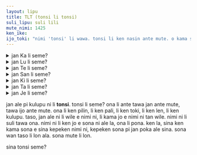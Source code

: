 ```yaml
---  
layout: lipu
title: TLT (tonsi li tonsi)
suli_lipu: suli lili
mute_nimi: 1425
ken_ike:
ijo_toki: "nimi 'tonsi' li wawa. tonsi li ken nasin ante mute. o kama sona e kulupu lili pi jan tonsi mute e ni: kule pi tonsi ona li ante mute a. sina sama ala sama ona?"
---
```


<style>
    .content summary{
        border: 0.05em solid var(--lipu-sinpin);
        padding: 0.5em;
        margin: 0.5em;
    }
</style>

<details markdown="1">
<summary>jan Ka li seme?</summary>

<strong>jan Ka</strong> li jan musi pi pana sitelen. ona li pana e sitelen tawa ilo pi jan mute. sitelen la, ijo mute li ken kama. jan Ka li pana e sona pi pali moku. ona li pali e pan suwi kepeken kili pi ma kili ona. pan suwi ni li tawa jan pona ona: jan Lu en jan Ki. moku li pali e kulupu pona.

jan Ka li pana e sitelen musi kin. ona li sona wawa e musi ilo la, ona li kama jo e nanpa pona suli lon ona. utala musi li ken ike, taso jan Ka li wile awen pona tawa jan ale ante. o utala kepeken sona pona.

jan Ka li kama tan mama la, ona li toki e ni: ona li mije. taso, tenpo mute la jan Ka li wile meli. ona li pilin e ijo ante tan wile pi jan mije lon poka ona. ona li pilin ike tan ni la, ona li kama meli. tenpo ni la, ona li pilin pona a tan ante meli ni. jan Ka li tonsi.

</details>
<details markdown="1">
<summary>jan Lu li seme?</summary>

<strong>jan Lu</strong> li jan kalama wawa. kalama uta ona li suli. kalama pi ilo kalama ona li suli kin. jan San en ona li lon kulupu pi kalama musi. kalama ni la, ona li ken toki e pilin pona ona, e pilin ike ona, e pilin olin ona. jan li kute la, kalama li ijo suli tawa nasin jan.

tenpo la, jan Lu li wile lili e kalama. ona li wile kute, li wile kama sona tan jan ante. ni la, ona li moku e telo kasi lon poka pi jan Ta. telo ni li lape e sijelo la, jan Lu li kama sona e nasin pi jan Ta, e ken kute. kute li suli e sona.

nimi “meli” en nimi “mije” li nasa tawa jan Lu. nimi ni li kama tan jan la, jan Lu li pilin e ni: “mi ken ala ken pana e ijo sin tawa pilin ni?” ona li ona, li toki e ni tawa jan ante: o sina, o kule, o kama ijo sin! jan Lu li pilin pona tawa sin ona. jan Lu li tonsi.

</details>
<details markdown="1">
<summary>jan Te li seme?</summary>


<strong>jan Te</strong> li lukin e waso, e pipi, e soweli. sijelo pi ijo mute ni li ante mute, li nasa pona tawa ona. pali pi ijo ale ni li pona kin. ona li moku e seme? ona li mu seme? tenpo mute la jan Te li pana e sona pi soweli ona tawa jan Ki. lukin li alasa, sina ken kama sona e ijo mute tan lukin taso.

jan Te li lili la, ona li kama jo e soweli suwi ni tan jan San. jan Te li mama e soweli la li ona li kama sona e wile soweli. ona li wile e moku, e lape, e tomo. soweli li wile e ni ale tawa pona la, jan Te li kama sona e ni: jan li sama. sina jo e ijo ale pi wile sina la, sina pona. o mute suli ike ala, o mute lili ike ala.

nimi “meli” en nimi “mije” li pona tawa jan Te. taso, ona li wile ala ni wan taso, ona li wile e ijo mute. jan Te li wile suli e sona insa ona la, ona li wile sona e nimi pona ale tawa ona. ona li meli, li mije, li ijo ante mute kin. jan Te li tonsi.

</details>
<details markdown="1">
<summary>jan San li seme?</summary>


<strong>jan San</strong> li mama e kili. jan Ka en ona li lon kulupu pi mama kili la, ona li kama sona e nasin mama pona. kili li wile e telo, e ma pona, e suno mute. kili suli anu kili lili la, jan San li olin li mama pona. kili li suwi, li pana e pona tawa sijelo tawa pilin.

kin la, jan San li mama e jan Te. ona tu li jan sama. mama suli ona li weka la, jan San li pali tawa mama pi jan sama pona ona. tenpo ike la ona li wile lape. taso, olin ni li suli li pini e pilin ike lon tenpo ale. kili anu jan la, mama li wile e pali suli mute.

pilin insa pi jan San li ken ante. tenpo wan la, ona li wile mije. tenpo ante la, ona li wile meli. pilin ni li ken ante sama len lon sijelo ona. ona li wile ala ijo wan taso, ona li wile ijo mute lon tenpo. ken ante li pona a tawa ona. jan San li tonsi.

</details>
<details markdown="1">
<summary>jan Ki li seme?</summary>


<strong>jan Ki</strong> li olin ala e toki, e jan. toki en jan li pana e pilin ike lili tawa ona la, ona li wile wan taso lon tenpo mute. taso, soweli li pona tawa ona. jan Te li weka tan tomo la, jan Ki li mama e soweli ona. ona li kama jo e mani pona tan ni, li ken musi lon poka soweli. soweli li suwi e pilin.

jan Ki li pilin pona tawa kasi kin. ona li tawa lon ma kasi la, ona li lukin e kasi mute. ona li sitelen e selo pi kasi suli lon lipu, li lukin e kili ona, li jo e lipu kasi mute pi kule ale. jan Je li wile e sona ni la, jan Ki li pana. kasi suli li toki e wawa ma.

nimi “meli” en nimi “mije” li ike tawa jan Ki. jan li pali e nimi ni, li wile pali e poki kepeken nimi ni. jan Ki li wile ala lon poki. pilin ona la, jan li wile ala e nimi ni lon tenpo ni. jan li jan, li wile ala e poki ni. jan li ken pona lon jan taso. jan Ki li tonsi.

</details>
<details markdown="1">
<summary>jan Ta li seme?</summary>


<strong>jan Ta</strong> li kama lon kulupu ni tan ma ante. kiwen li pona tawa ona la, ona li alasa e kiwen suwi lon ma pi poka telo. ona li olin suwi e jan Je. tan olin ni la, jan Je li kama olin e kiwen kin. kiwen li awen lon tenpo suli la, ona li wawa a.

jan Ta li pali e musi ilo, li toki e ijo musi mute kepeken ona. jan Ka li musi e ona li kama sona e pakala lili ona la, jan Ta li pona e ona. pali musi li wawa e sona pi jan Ta, e ken kute ona. musi li ken toki e pilin, e utala, e olin.

ma open pi jan Ta la, “meli” en “mije” li tu taso ala. ijo ante li lon, li toki e kon pi jan Ta. jan pi ma ante li toki ala e toki pi ma open ni la, jan Ta li toki e ni lon tenpo open: “mi meli”. taso, ona li kama sona e toki ni la, ona li kama sona e nimi pona tawa ijo ante ni. jan Ta li tonsi.
<hr>

</details>
<details markdown="1">

<summary>jan Je li seme?</summary>

 
<strong>jan Je</strong> li lukin e lipu mute. lipu li jo e sona mute, li pana e musi wawa. tenpo la, jan Je li ken tawa tomo lipu, li esun e lipu mute, li lukin e ona lon tenpo lili. lipu li ken pali e ma nasa wawa tawa pilin.

jan Je li jan olin. ona li olin suwi e jan Ta, li tawa tomo lipu lon poka ona. taso, jan Je li jo e olin suli, li pilin e ni: ona li ken pana e olin tawa jan mute ante. jan Ta li pilin pona tawa wile ona la, jan Je li alasa e olin sin. ken la ona li toki olin tawa jan Lu. olin li wile e toki, e kute, e sona.

tenpo suli la, jan Je li pilin e ni: ona li mije. taso, ona li toki tawa jan ante mute, li kama sona e ijo tan lipu la, ona li pilin ante lili. ken la ona li ante? ona li sona pona ala, li wile alasa e pilin ona. tenpo ni la, ona li wile e nimi tawa pilin ni la, ona li kama jo. jan Je li tonsi.

</details>

jan ale pi kulupu ni li <strong>tonsi</strong>. tonsi li seme? ona li ante tawa jan ante mute, tawa ijo ante mute. ona li ken pilin, li ken pali, li ken toki, li ken len, li ken kulupu. taso, jan ale ni li wile e nimi ni, li kama jo e nimi ni tan wile. nimi ni li suli tawa ona. nimi ni li ken jo e sona ni ale la, ona li pona. ken la, sina ken kama sona e sina kepeken nimi ni, kepeken sona pi jan poka ale sina. sona wan taso li lon ala. sona mute li lon.

sina tonsi seme?

